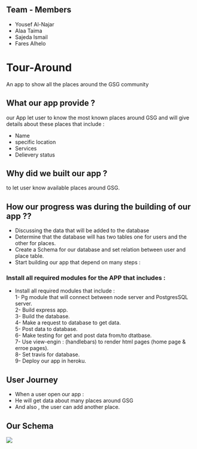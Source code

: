 ## Team - Members 
* Yousef Al-Najar
* Alaa Taima
* Sajeda Ismail
* Fares Alhelo

# Tour-Around
An app to show all the places around the GSG community 

## What our app provide ? 
our App let user to know the most known places around GSG and will give details about these places that include :
* Name
* specific location
* Services
* Delievery status

## Why did we built our app ?
to let user know available places around GSG. 
## How our progress was during the building of our app ?? 
* Discussing the data that will be added to the database
* Determine that the database will has two tables one for users and the other for places.
* Create a Schema for our database and set relation between user and place table.
* Start building our app that depend on many steps : <br>
### Install all required modules for the APP that includes : 
* Install all required modules that include : <br>
    1- Pg module that will connect between node server and PostgresSQL server.<br>
    2- Build express app.<br>
    3- Build the database.<br>
    4- Make a request to database to get data. <br>
    5- Post data to database.<br>
    6- Make testing for get and post data from/to dtatbase.<br>
    7- Use view-engin : (handlebars) to render html pages (home page & erroe pages).<br>
    8- Set travis for database.<br>
    9- Deploy our app in heroku.<br>

## User Journey 
* When a user open our app : 
* He will get data about many places around GSG 
* And also , the user can add another place.

## Our Schema 

![](https://files.gitter.im/yosefalnajjarofficial/bBlm/Screenshot-from-2019-08-20-11-09-37.png)